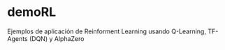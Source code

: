 # demoRL
Ejemplos de aplicación de Reinforment Learning usando Q-Learning, TF-Agents (DQN) y AlphaZero
